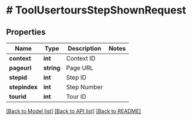 # # ToolUsertoursStepShownRequest

## Properties

Name | Type | Description | Notes
------------ | ------------- | ------------- | -------------
**context** | **int** | Context ID |
**pageurl** | **string** | Page URL |
**stepid** | **int** | Step ID |
**stepindex** | **int** | Step Number |
**tourid** | **int** | Tour ID |

[[Back to Model list]](../../README.md#models) [[Back to API list]](../../README.md#endpoints) [[Back to README]](../../README.md)

